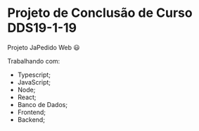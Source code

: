 # Projeto de Conclusão de Curso DDS19-1-19

Projeto JaPedido Web :smiley:

Trabalhando com:
- Typescript;
- JavaScript;
- Node;
- React;
- Banco de Dados;
- Frontend;
- Backend;
